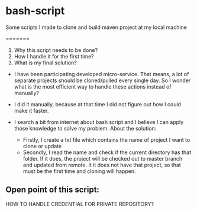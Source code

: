 # bash-script
Some scripts I made to clone and build maven project at my local machine

=======
1. Why this script needs to be done?
2. How I handle it for the first time?
3. What is my final solution?

+ I have been participating developed micro-service. That means, a lot of separate projects should be cloned/pulled every single day. So I wonder what is the most efficient way to handle these actions instead of manually?

+ I did it manually, because at that time I did not figure out how I could make it faster.

+ I search a bit from internet about bash script and I believe I can apply those knowledge to solve my problem.
About the solution:

  - Firstly, I create a txt file which contains the name of project I want to clone or update
  - Secondly, I read the name and check if the current directory has that folder. If it does, the project will be checked out to master branch and updated from remote. It it does not have that project, so that must be the first time and cloning will happen.

## Open point of this script: 
HOW TO HANDLE CREDENTIAL FOR PRIVATE REPOSITORY?


